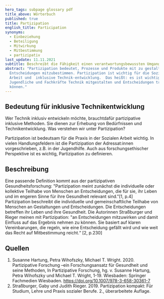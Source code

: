 ```yaml
---
hero_tags: subpage glossary pdf
title_above: Wörterbuch
published: true
title: Partizipation
english_title: Participation
synonyms:
  - Einbeziehung
  - Beteiligung
  - Mitwirkung
  - Mitbestimmung
  - partizipativ
last_update: 11.11.2021
subtitle: Beschreibt die Fähigkeit einen verantwortungsbewussten Umgang mit der Medienwelt zu auszuüben und die Medienwelt mitzugestalten.
abstract: "Partizipation bedeutet, Prozesse und Produkte mit zu gestalten und
  Entscheidungen mitzubestimmen. Partizipation ist wichtig für die Soziale
  Arbeit und  inklusive Technik·entwicklung.  Das heißt: es ist wichtig, dass
  Jugendliche und Fachkräfte Technik mitgestalten und Entscheidungen treffen
  können."
---
```


## Bedeutung für inklusive Technikentwicklung

Wer Technik inklusiv entwickeln möchte, brauchtdafür partizipative inklusive Methoden. Sie dienen zur Erhebung von Bedürfnissen und Technikentwicklung. Was verstehen wir unter Partizipation?

Partizipation ist bedeutsam für die Praxis in der Sozialen Arbeit wichtig. In vielen Handlungsfeldern ist die Partizipation der Adressat:innen vorgeschrieben, z.B. in der Jugendhilfe. Auch aus forschungsethischer Perspektive ist es wichtig, Partizipation zu definieren.

## Beschreibung

Eine passende Definition kommt aus der partizipativen Gesundheitsforschung: "Partizipation meint zunächst die individuelle oder kollektive Teilhabe von Menschen an Entscheidungen, die für sie, ihr Leben und im engeren Sinne für ihre Gesundheit relevant sind."\[1, p.4]
Partizipation beschreibt die individuelle und gemeinschaftliche Teilhabe von Menschen an Gestaltungen und Entscheidungen. Die Entscheidungen betreffen ihr Leben und ihre Gesundheit.
Die Autorinnen Straßburger und Rieger meinen mit Partizipation: "an Entscheidungen mitzuwirken und damit Einfluss auf das Ergebnis nehmen zu können. Sie basiert auf klaren Vereinbarungen, die regeln, wie eine Entscheidung gefällt wird und wie weit das Recht auf Mitbestimmung reicht.“ \[2, p.230]

## Quellen

1. Susanne Hartung, Petra Wihofszky, Michael T. Wright. 2020. Partizipative Forschung –ein Forschungsansatz für Gesundheit und seine Methoden, In Partizipative Forschung, hg. v. Susanne Hartung, Petra Wihofszky und Michael T. Wright, 1-19. Wiesbaden: Springer Fachmedien Wiesbaden. https://doi.org/10.1007/978-3-658-30361-7
2. Straßburger, Gaby und Judith Rieger. 2019. Partizipation kompakt: Für Studium, Lehre und Praxis sozialer Berufe. 2., überarbeitete Auflage.
